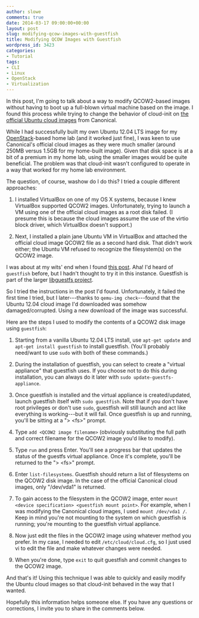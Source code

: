 ```yaml
---
author: slowe
comments: true
date: 2014-03-17 09:00:00+00:00
layout: post
slug: modifying-qcow-images-with-guestfish
title: Modifying QCOW Images with Guestfish
wordpress_id: 3423
categories:
- Tutorial
tags:
- CLI
- Linux
- OpenStack
- Virtualization
---
```


In this post, I'm going to talk about a way to modify QCOW2-based images without having to boot up a full-blown virtual machine based on the image. I found this process while trying to change the behavior of cloud-init on [the official Ubuntu cloud images](http://cloud-images.ubuntu.com) from Canonical.

While I had successfully built my own Ubuntu 12.04 LTS image for my [OpenStack](http://openstack.org)-based home lab (and it worked just fine), I was keen to use Canonical's official cloud images as they were much smaller (around 250MB versus 1.5GB for my home-built image). Given that disk space is at a bit of a premium in my home lab, using the smaller images would be quite beneficial. The problem was that cloud-init wasn't configured to operate in a way that worked for my home lab environment.

The question, of course, washow do I do this? I tried a couple different approaches:

1. I installed VirtualBox on one of my OS X systems, because I knew VirtualBox supported QCOW2 images. Unfortunately, trying to launch a VM using one of the official cloud images as a root disk failed. (I presume this is because the cloud images assume the use of the virtio block driver, which VirtualBox doesn't support.)

2. Next, I installed a plain jane Ubuntu VM in VirtualBox and attached the official cloud image QCOW2 file as a second hard disk. That didn't work either; the Ubuntu VM refused to recognize the filesystem(s) on the QCOW2 image.

I was about at my wits' end when I found [this post](https://ask.openstack.org/en/question/5531/defining-default-user-password-for-ubuntu-cloud-image/). Aha! I'd heard of `guestfish` before, but I hadn't thought to try it in this instance. Guestfish is part of the larger [libguestfs project](http://libguestfs.org).

So I tried the instructions in the post I'd found. Unfortunately, it failed the first time I tried, but I later---thanks to `qemu-img check`---found that the Ubuntu 12.04 cloud image I'd downloaded was somehow damaged/corrupted. Using a new download of the image was successful.

Here are the steps I used to modify the contents of a QCOW2 disk image using `guestfish`:

1. Starting from a vanilla Ubuntu 12.04 LTS install, use `apt-get update` and `apt-get install guestfish` to install guestfish. (You'll probably need/want to use `sudo` with both of these commands.)

2. During the installation of guestfish, you can select to create a "virtual appliance" that guestfish uses. If you choose not to do this during installation, you can always do it later with `sudo update-guestfs-appliance`.

3. Once guestfish is installed and the virtual appliance is created/updated, launch guestfish itself with `sudo guestfish`. Note that if you don't have root privileges or don't use `sudo`, guestfish will still launch and act like everything is working---but it will fail. Once guestfish is up and running, you'll be sitting at a "> &lt;fs&gt;" prompt.

4. Type `add <QCOW2 image filename>` (obviously substituting the full path and correct filename for the QCOW2 image you'd like to modify).

5. Type `run` and press Enter. You'll see a progress bar that updates the status of the guestfs virtual appliance. Once it's complete, you'll be returned to the "> &lt;fs&gt;" prompt.

6. Enter `list-filesystems`. Guestfish should return a list of filesystems on the QCOW2 disk image. In the case of the official Canonical cloud images, only "/dev/vda1" is returned.

7. To gain access to the filesystem in the QCOW2 image, enter `mount <device specification> <guestfish mount point>`. For example, when I was modifying the Canonical cloud images, I used `mount /dev/vda1 /`. Keep in mind you're not mounting to the system on which guestfish is running; you're mounting to the guestfish virtual appliance.

8. Now just edit the files in the QCOW2 image using whatever method you prefer. In my case, I needed to edit `/etc/cloud/cloud.cfg`, so I just used vi to edit the file and make whatever changes were needed.

9. When you're done, type `exit` to quit guestfish and commit changes to the QCOW2 image.

And that's it! Using this technique I was able to quickly and easily modify the Ubuntu cloud images so that cloud-init behaved in the way that I wanted.

Hopefully this information helps someone else. If you have any questions or corrections, I invite you to share in the comments below.
